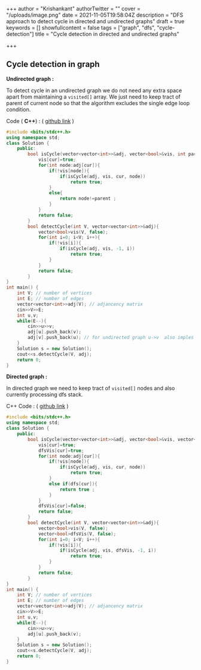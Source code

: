 +++
author = "Krishankant"
authorTwitter = ""
cover = "/uploads/image.png"
date = 2021-11-05T19:58:04Z
description = "DFS approach to detect cycle in directed and undirected graphs"
draft = true
keywords = []
showfullcontent = false
tags = ["graph", "dfs", "cycle-detection"]
title = "Cycle detection in directed and undirected graphs"

+++
## Cycle detection in graph

**Undirected graph :**

To detect cycle in an undirected graph we do not need any extra space apart from maintaining a `visited[]` array. We just need to keep tract of parent of current node so that the algorithm excludes the single edge loop condition.

Code ( **C++**) : ( [github link](https://github.com/krishankantray/Graph-Algorithms/blob/master/cycle_detection_undirected_graph.cpp "github link") )

```cpp
#include <bits/stdc++.h>
using namespace std;
class Solution {
    public:
        bool isCycle(vector<vector<int>>&adj, vector<bool>&vis, int parent, int cur){
            vis[cur]=true;
            for(int node:adj[cur]){
                if(!vis[node]){
                    if(isCycle(adj, vis, cur, node))
                    	return true;
                }
                else{
                    return node!=parent ; 
                }
            }
            return false;
        }
        bool detectCycle(int V, vector<vector<int>>&adj){
            vector<bool>vis(V, false);
            for(int i=0; i<V; i++){
                if(!vis[i]){
                    if(isCycle(adj, vis, -1, i))
                        return true;
                }
            }
            return false;
        }
}
int main() {
    int V; // number of vertices
    int E; // number of edges
    vector<vector<int>>adj(V); // adjancency matrix
    cin>>V>>E;
    int u,v; 
    while(E--){
        cin>>u>>v;
        adj[u].push_back(v);
        adj[v].push_back(u); // for undirected graph u->v  also imples v->u
    }
    Solution s = new Solution();
    cout<<s.detectCycle(V, adj);
    return 0;
}
```

**Directed graph :**

In directed graph we need to keep tract of `visited[]` nodes and also currently processing dfs stack. 

C++ Code : ( [github link](https://github.com/krishankantray/Graph-Algorithms/blob/master/cycle_detection_in_directed_graph.cpp "Github link") )

```cpp
#include <bits/stdc++.h>
using namespace std;
class Solution {
    public:
        bool isCycle(vector<vector<int>>&adj, vector<bool>&vis, vector<bool>&dfsVis, int parent, int cur){
            vis[cur]=true;
            dfsVis[cur]=true;
            for(int node:adj[cur]){
                if(!vis[node]){
                    if(isCycle(adj, vis, cur, node))
                        return true;
                }
                else if(dfs[cur]){
                    return true ;
                }
            }
            dfsVis[cur]=false;
            return false;
        }
        bool detectCycle(int V, vector<vector<int>>&adj){
            vector<bool>vis(V, false);
            vector<bool>dfsVis(V, false);
            for(int i=0; i<V; i++){
                if(!vis[i]){
                    if(isCycle(adj, vis, dfsVis, -1, i))
                        return true;
                }
            }
            return false;
        }
}
int main() {
    int V; // number of vertices
    int E; // number of edges
    vector<vector<int>>adj(V); // adjancency matrix
    cin>>V>>E;
    int u,v; 
    while(E--){
        cin>>u>>v;
        adj[u].push_back(v);
    }
    Solution s = new Solution();
    cout<<s.detectCycle(V, adj);
    return 0;
}
```